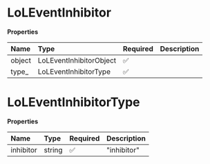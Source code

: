 # LoLEventInhibitor

**Properties**

| Name   | Type                    | Required | Description |
| :----- | :---------------------- | :------- | :---------- |
| object | LoLEventInhibitorObject | ✅       |             |
| type\_ | LoLEventInhibitorType   | ✅       |             |

# LoLEventInhibitorType

**Properties**

| Name      | Type   | Required | Description |
| :-------- | :----- | :------- | :---------- |
| inhibitor | string | ✅       | "inhibitor" |
